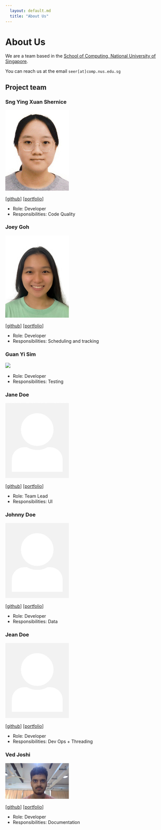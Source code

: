 ```yaml
---
  layout: default.md
  title: "About Us"
---
```


# About Us

We are a team based in the [School of Computing, National University of Singapore](http://www.comp.nus.edu.sg).

You can reach us at the email `seer[at]comp.nus.edu.sg`

## Project team

### Sng Ying Xuan Shernice

<img src="images/shernicesng.png" width="200px">

[[github](http://github.com/shernicesng)] 
[[portfolio](team/johndoe.md)]

* Role: Developer
* Responsibilities: Code Quality

### Joey Goh

<img src="images/jowhee3011.png" width="200px">

[[github](http://github.com/jowhee3011)]
[[portfolio](team/johndoe.md)]

* Role: Developer
* Responsibilities: Scheduling and tracking

### Guan Yi Sim

<img src="images/droas590.png" width="200px">

* Role: Developer
* Responsibilities: Testing

### Jane Doe

<img src="images/johndoe.png" width="200px">

[[github](http://github.com/johndoe)]
[[portfolio](team/johndoe.md)]

* Role: Team Lead
* Responsibilities: UI

### Johnny Doe

<img src="images/johndoe.png" width="200px">

[[github](http://github.com/johndoe)] [[portfolio](team/johndoe.md)]

* Role: Developer
* Responsibilities: Data

### Jean Doe

<img src="images/johndoe.png" width="200px">

[[github](http://github.com/johndoe)]
[[portfolio](team/johndoe.md)]

* Role: Developer
* Responsibilities: Dev Ops + Threading

### Ved Joshi

<img src="images/vedjoshi.png" width="200px">

[[github](http://github.com/vedjoshi)]
[[portfolio](team/johndoe.md)]

* Role: Developer
* Responsibilities: Documentation
